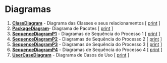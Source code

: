 # Diagramas
1. <u>**ClassDiagram**</u> - Diagrama das Classes e seus relacionamentos [ [print](https://github.com/PhilippeVieira/SprintUnica/blob/main/Diagramas/Prints/ClassDiagram.png) ]
2. <u>**PackageDiagram**</u>- Diagrama de Pacotes [ [print](https://github.com/PhilippeVieira/SprintUnica/blob/main/Diagramas/Prints/PackageDiagram.png) ]
3. <u>**SequenceDiagramP1**</u> - Diagramas de Sequência do Processo 1 [ [print](https://github.com/PhilippeVieira/SprintUnica/blob/main/Diagramas/Prints/SequenceDiagramP1.png) ]
4. <u>**SequenceDiagramP2**</u> - Diagramas de Sequência do Processo 2 [ [print](https://github.com/PhilippeVieira/SprintUnica/blob/main/Diagramas/Prints/SequenceDiagramP2.png) ]
5. <u>**SequenceDiagramP3**</u> - Diagramas de Sequência do Processo 3 [ [print](https://github.com/PhilippeVieira/SprintUnica/blob/main/Diagramas/Prints/SequenceDiagramP3.png) ]
6. <u>**SequenceDiagramP4**</u> - Diagramas de Sequência do Processo 4 [ [print](https://github.com/PhilippeVieira/SprintUnica/blob/main/Diagramas/Prints/SequenceDiagramP4.png) ]
7. <u>**UserCaseDiagram**</u> - Diagrama de Casos de Uso [ [print](https://github.com/PhilippeVieira/SprintUnica/blob/main/Diagramas/Prints/UseCaseDiagram.png) ]
